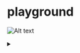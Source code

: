# playground

![Alt text](https://g.gravizo.com/source/custom_mark10?https%3A%2F%2Fraw.githubusercontent.com%2Fnafur%2Fplayground%2Fmaster%2FREADME.md)
<details> 
<summary></summary>
custom_mark10
  digraph G {
    host [shape=box];
    host -> http [80];
    host -> https [443];
    http -> certbot;
    certbot -> https;
  }
custom_mark10
</details>
